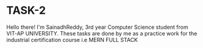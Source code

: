# TASK-2
Hello there! I'm SainadhReddy, 3rd year Computer Science student from VIT-AP UNIVERSITY. These tasks are done by me as a practice work for the industrial certification course i.e MERN FULL STACK
